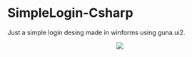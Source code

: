 # SimpleLogin-Csharp
Just a simple login desing made in winforms using guna.ui2.

<p align='center'>
  <img align="center" src="https://media.discordapp.net/attachments/1042270745377652851/1045485105189224578/image.png" />
</p>
